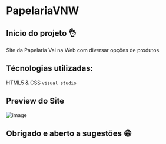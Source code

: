 # PapelariaVNW
## Inicio do projeto 👌
Site da Papelaria Vai na Web com diversar opções de produtos.
## Técnologias utilizadas:
HTML5 & CSS
`` visual studio ``
## Preview do Site 
![image](https://github.com/vitorLadeia/PapelariaVNW/assets/147668292/a6dbf8f8-fdc2-4faf-bf0f-d6c8beac06a4)
## Obrigado e aberto a sugestões 😁
